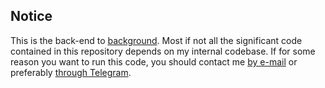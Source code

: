 ## Notice

This is the back-end to [background](https://github.com/mvanacker/background).
Most if not all the significant code contained in this repository depends on my internal codebase.
If for some reason you want to run this code, you should contact me [by e-mail](mailto:maurits.vanacker@gmail.com) or preferably [through Telegram](https://t.me/mawreez).